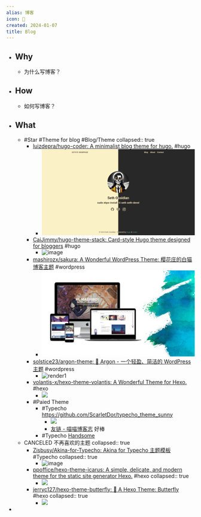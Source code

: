```yaml
---
alias: 博客
icon: 📝
created: 2024-01-07
title: Blog
---
```


- ## Why
  - 为什么写博客？
- ## How
  - 如何写博客？
- ## What
  - #Star #Theme for blog #Blog/Theme
    collapsed:: true
    - [luizdepra/hugo-coder: A minimalist blog theme for hugo.](https://github.com/luizdepra/hugo-coder/) #hugo
      - ![](https://github.com/luizdepra/hugo-coder/raw/main/images/screenshot.png)
    - [CaiJimmy/hugo-theme-stack: Card-style Hugo theme designed for bloggers](https://github.com/CaiJimmy/hugo-theme-stack) #hugo
      - ![image](https://user-images.githubusercontent.com/5889006/190859441-141b5f81-8483-40d2-bd96-ebf85616a46d.png)
    - [mashirozx/sakura: A Wonderful WordPress Theme: 樱花庄的白猫博客主题](https://github.com/mashirozx/Sakura/) #wordpress
      - ![Sakura](https://github.com/mashirozx/sakura/raw/3.x/screenshot.jpg)
    - [solstice23/argon-theme: 📖 Argon - 一个轻盈、简洁的 WordPress 主题](https://github.com/solstice23/argon-theme) #wordpress
      - ![render1](https://camo.githubusercontent.com/b13d4d2b26a80ed3996caf32d0f9ecea8de58c575445facb9550f54a623ddbc2/68747470733a2f2f63646e2e6a7364656c6976722e6e65742f67682f736f6c737469636532332f63646e406d61737465722f6172676f6e2d72656e6465722d736d616c6c2d312e6a7067)
    - [volantis-x/hexo-theme-volantis: A Wonderful Theme for Hexo.](https://github.com/volantis-x/hexo-theme-volantis) #hexo
      - ![](https://camo.githubusercontent.com/c5c4d551d756cf5e7ca9fdf9d01e722ef460e32b2ac4625fcdbef20281e4ddf5/68747470733a2f2f692e6c6f6c692e6e65742f323032302f30332f31382f585742476639354532743162646e6c2e6a7067)
    - #Paied Theme
      - #Typecho https://github.com/ScarletDor/typecho_theme_sunny
        - ![](https://raw.githubusercontent.com/ScarletDor/typecho_theme_sunny/master/screenshot.png)
        - [友链 - 喵喵博客志](https://www.mmbkz.cn/friends.html) 好棒
      - #Typecho [Handsome](https://www.ihewro.com/archives/489)
  - CANCELED 不再喜欢的主题
    collapsed:: true
    - [Zisbusy/Akina-for-Typecho: Akina for Typecho 主题模板](https://github.com/Zisbusy/Akina-for-Typecho) #Typecho
      collapsed:: true
      - ![image](https://github.com/Zisbusy/Akina-for-Typecho/raw/master/Akina-img/Akina.jpg)
    - [ppoffice/hexo-theme-icarus: A simple, delicate, and modern theme for the static site generator Hexo.](https://github.com/ppoffice/hexo-theme-icarus) #hexo
      collapsed:: true
      - ![](https://camo.githubusercontent.com/fd83d8c9f8b8dbe85686812e2e186dceec728bbabad2d331aa44e0bfeee8628c/68747470733a2f2f70706f66666963652e6769746875622e696f2f6865786f2d7468656d652d6963617275732f67616c6c6572792f707265766965772e706e673f31)
    - [jerryc127/hexo-theme-butterfly: 🦋 A Hexo Theme: Butterfly](https://github.com/jerryc127/hexo-theme-butterfly) #hexo
      collapsed:: true
      - ![](https://camo.githubusercontent.com/cc33313189cc45d475faff9b2c4a9c5d5e4289e48ee333704ba7f105c9d04e95/68747470733a2f2f63646e2e6a7364656c6976722e6e65742f67682f6a65727279633132372f43444e406d322f696d672f7468656d652d627574746572666c792d726561646d652e706e67)
-